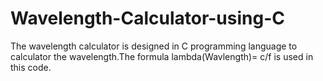 # Wavelength-Calculator-using-C
The wavelength calculator is designed in C programming language to calculator the wavelength.The formula lambda(Wavlength)= c/f is used in this code.
